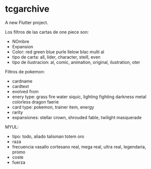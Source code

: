 # tcgarchive

A new Flutter project.

Los filtros de las cartas de one piece son:
 - NOmbre
 - Expansion
 - Color: red green blue purle llelow blac multi al
 - tipo de carta: all, lider, character, steill, even
 - tipo de ilustracion: al, comic, animation, original, ilustration, oter

Filtros de pokemon:
 - cardname
 - cardtext
 - evolved from
 - enery type: grass fire water siquic, lighting fighting darkness metal colorless dragon faerie
 - card type: pokemon, trainer item, energy
 - rarity
 - expansiones: stellar crown, shrouded fable, twilight masquerade

MYUL:
 - tipo: todo, aliado talisman totem oro
 - raza
 - frecuencia vasallo cortesano real, mega real, ultra real, legendaria, promo
 - coste
 - fuerza
